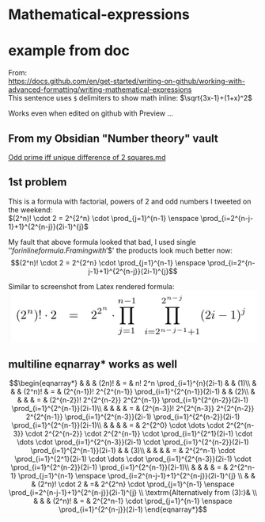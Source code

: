# Mathematical-expressions

# example from doc

From:  
https://docs.github.com/en/get-started/writing-on-github/working-with-advanced-formatting/writing-mathematical-expressions  
This sentence uses `$` delimiters to show math inline:  $\sqrt{3x-1}+(1+x)^2$

Works even when edited on github with Preview ...

## From my Obsidian "Number theory" vault
[Odd prime iff unique difference of 2 squares.md](Number#20theory/Odd#20prime#20iff#20unique#20difference#20of#202#20squares.md)  

## 1st problem 
This is a formula with factorial, powers of 2 and odd numbers I tweeted on the weekend:  
$(2^n)! \cdot 2 = 2^{2^n} \cdot  \prod_{j=1}^{n-1} \enspace  \prod_{i=2^{n-j-1}+1}^{2^{n-j}}(2i-1)^{j}$

My fault that above formula looked that bad, I used single '$' for inline formula.  
Framing with '$$' the products look much better now:  
$$(2^n)! \cdot 2 = 2^{2^n} \cdot  \prod_{j=1}^{n-1} \enspace  \prod_{i=2^{n-j-1}+1}^{2^{n-j}}(2i-1)^{j}$$

Similar to screenshot from Latex rendered formula:  
<kbd>
![factorial_pow2_odd.png](factorial_pow2_odd.png)
</kbd>

## multiline eqnarray* works as well

$$\begin{eqnarray*}
& & &     (2n)!    & = & n! 2^n \prod_{i=1}^{n}(2i-1) & & (1)\\
& & &     (2^n)!   & = & (2^{n-1})! 2^{2^{n-1}} \prod_{i=1}^{2^{n-1}}(2i-1) & & (2)\\
& & &              & = & (2^{n-2})! 2^{2^{n-2}} 2^{2^{n-1}} \prod_{i=1}^{2^{n-2}}(2i-1)  \prod_{i=1}^{2^{n-1}}(2i-1)\\
& & &              & = & (2^{n-3})! 2^{2^{n-3}} 2^{2^{n-2}} 2^{2^{n-1}} \prod_{i=1}^{2^{n-3}}(2i-1) \prod_{i=1}^{2^{n-2}}(2i-1)  \prod_{i=1}^{2^{n-1}}(2i-1)\\
& & &              & = & 2^{2^0} \cdot \dots \cdot 2^{2^{n-3}} \cdot 2^{2^{n-2}} \cdot 2^{2^{n-1}} \cdot \prod_{i=1}^{2^1}(2i-1) \cdot \dots \cdot \prod_{i=1}^{2^{n-3}}(2i-1) \cdot \prod_{i=1}^{2^{n-2}}(2i-1)  \prod_{i=1}^{2^{n-1}}(2i-1)  & & (3)\\
& & &              & = & 2^{2^n-1} \cdot \prod_{i=1}^{2^1}(2i-1) \cdot \dots \cdot \prod_{i=1}^{2^{n-3}}(2i-1) \cdot \prod_{i=1}^{2^{n-2}}(2i-1)  \prod_{i=1}^{2^{n-1}}(2i-1)\\
& & &              & = & 2^{2^n-1} \prod_{j=1}^{n-1} \enspace  \prod_{i=2^{n-j-1}+1}^{2^{n-j}}(2i-1)^{j} \\
& & &     (2^n)! \cdot 2  & =& 2^{2^n} \cdot  \prod_{j=1}^{n-1} \enspace  \prod_{i=2^{n-j-1}+1}^{2^{n-j}}(2i-1)^{j} \\
\textrm{Alternatively from (3):}& \\ 
& & &      (2^n)!   & = & 2^{2^n-1} \cdot \prod_{j=1}^{n-1} \enspace  \prod_{i=1}^{2^{n-j}}(2i-1) 
\end{eqnarray*}$$

